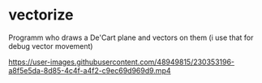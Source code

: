 # vectorize

Programm who draws a De'Cart plane and vectors on them
(i use that for debug vector movement)

https://user-images.githubusercontent.com/48949815/230353196-a8f5e5da-8d85-4c4f-a4f2-c9ec69d969d9.mp4

